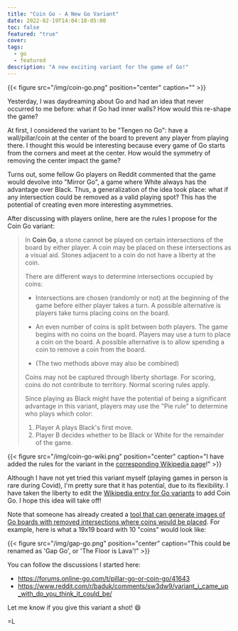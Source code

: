 ```yaml
---
title: "Coin Go - A New Go Variant"
date: 2022-02-19T14:04:18-05:00
toc: false
featured: "true"
cover:
tags:
  - go
  - featured
description: "A new exciting variant for the game of Go!"
---
```


{{< figure src="/img/coin-go.png" position="center" caption="" >}}

Yesterday, I was daydreaming about Go and had an idea that never occurred to me before: what if Go had inner
walls? How would this re-shape the game?

At first, I considered the variant to be "Tengen no Go": have a wall/pillar/coin at the center of the board to
prevent any player from playing there. I thought this would be interesting because every game of Go starts
from the corners and meet at the center. How would the symmetry of removing the center impact the game?

Turns out, some fellow Go players on Reddit commented that the game would devolve into "Mirror Go", a game
where White always has the advantage over Black. Thus, a generalization of the idea took place: what if any
intersection could be removed as a valid playing spot? This has the potential of creating even more
interesting asymmetries.

After discussing with players online, here are the rules I propose for the Coin Go variant:

> In **Coin Go**, a stone cannot be played on certain intersections of the board by either player. A coin may be placed on these intersections as a visual aid. Stones adjacent to a coin do not have a liberty at the coin.
>
> There are different ways to determine intersections occupied by coins:
>
>    * Intersections are chosen (randomly or not) at the beginning of the game before either player takes a turn. A possible alternative is players take turns placing coins on the board.
>
>    * An even number of coins is split between both players. The game begins with no coins on the board. Players may use a turn to place a coin on the board. A possible alternative is to allow spending a coin to remove a coin from the board.
>    * (The two methods above may also be combined)
>
> Coins may not be captured through liberty shortage. For scoring, coins do not contribute to territory. Normal scoring rules apply.
>
> Since playing as Black might have the potential of being a significant advantage in this variant, players may use the "Pie rule" to determine who plays which color:
>
>    1. Player A plays Black's first move.
>    1. Player B decides whether to be Black or White for the remainder of the game.

{{< figure src="/img/coin-go-wiki.png" position="center" caption="I have added the rules for the variant in the [corresponding Wikipedia page](https://en.wikipedia.org/wiki/Go_variants#Coin_Go)!" >}}


Although I have not yet tried this variant myself (playing games in person is rare during Covid), I'm pretty sure that it has potential, due to its
flexibility. I have taken the liberty to edit the [Wikipedia entry for Go
variants](https://en.m.wikipedia.org/wiki/Go_variants#Coin_Go) to add Coin Go. I hope this idea will take off!

Note that someone has already created a [tool that can generate images of Go boards with removed intersections
where coins would be placed](https://shinuito.github.io/nxnboard.html). For example, here is what a 19x19 board with 10 "coins" would look like:

{{< figure src="/img/gap-go.png" position="center" caption="This could be renamed as 'Gap Go', or 'The Floor is Lava'!" >}}

You can follow the discussions I started here:

- https://forums.online-go.com/t/pillar-go-or-coin-go/41643
- https://www.reddit.com/r/baduk/comments/sw3dw9/variant_i_came_up_with_do_you_think_it_could_be/

Let me know if you give this variant a shot! :smile:

=L
